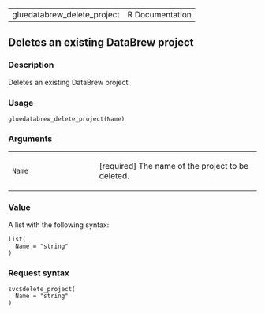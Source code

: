 <table style="width: 100%;">
<tbody>
<tr class="odd">
<td>gluedatabrew_delete_project</td>
<td style="text-align: right;">R Documentation</td>
</tr>
</tbody>
</table>

## Deletes an existing DataBrew project

### Description

Deletes an existing DataBrew project.

### Usage

    gluedatabrew_delete_project(Name)

### Arguments

<table>
<colgroup>
<col style="width: 35%" />
<col style="width: 65%" />
</colgroup>
<tbody>
<tr class="odd">
<td><code id="gluedatabrew_delete_project_:_Name">Name</code></td>
<td><p>[required] The name of the project to be deleted.</p></td>
</tr>
</tbody>
</table>

### Value

A list with the following syntax:

    list(
      Name = "string"
    )

### Request syntax

    svc$delete_project(
      Name = "string"
    )
